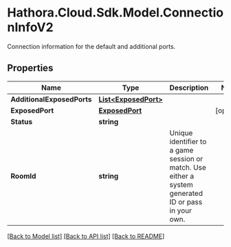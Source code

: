 # Hathora.Cloud.Sdk.Model.ConnectionInfoV2
Connection information for the default and additional ports.

## Properties

Name | Type | Description | Notes
------------ | ------------- | ------------- | -------------
**AdditionalExposedPorts** | [**List&lt;ExposedPort&gt;**](ExposedPort.md) |  | 
**ExposedPort** | [**ExposedPort**](ExposedPort.md) |  | [optional] 
**Status** | **string** |  | 
**RoomId** | **string** | Unique identifier to a game session or match. Use either a system generated ID or pass in your own. | 

[[Back to Model list]](../README.md#documentation-for-models) [[Back to API list]](../README.md#documentation-for-api-endpoints) [[Back to README]](../README.md)

